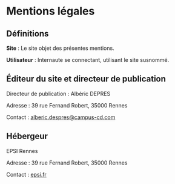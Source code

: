 # Mentions légales

## Définitions

**Site** : Le site objet des présentes mentions.

**Utilisateur** : Internaute se connectant, utilisant le site susnommé.

## Éditeur du site et directeur de publication

Directeur de publication : Albéric DEPRES

Adresse : 39 rue Fernand Robert, 35000 Rennes

Contact : [alberic.despres@campus-cd.com](mailto:alberic.despres@campus-cd.com)

## Hébergeur

EPSI Rennes

Adresse : 39 rue Fernand Robert, 35000 Rennes

Contact : [epsi.fr](epsi.fr)
